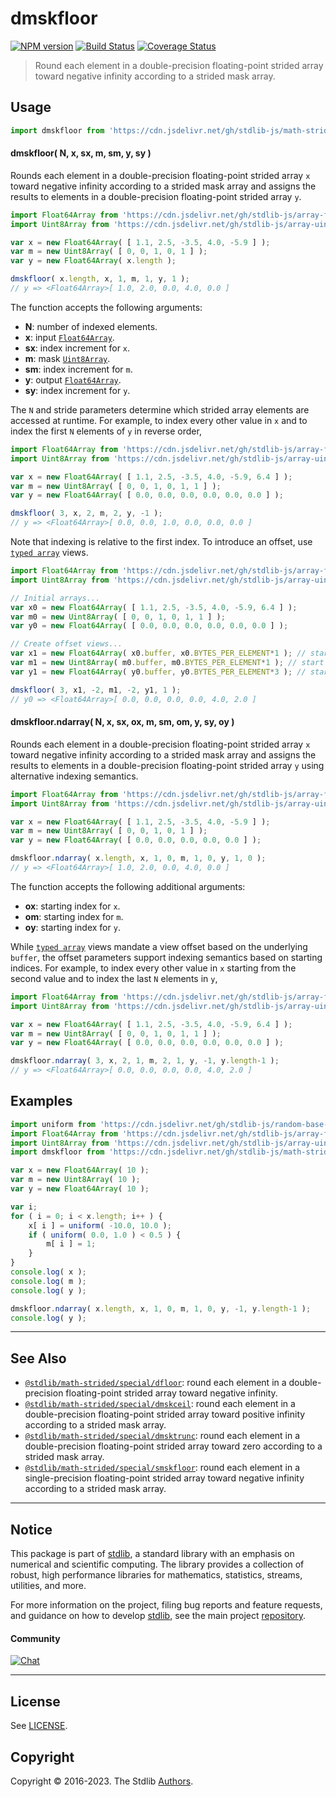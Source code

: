 <!--

@license Apache-2.0

Copyright (c) 2021 The Stdlib Authors.

Licensed under the Apache License, Version 2.0 (the "License");
you may not use this file except in compliance with the License.
You may obtain a copy of the License at

   http://www.apache.org/licenses/LICENSE-2.0

Unless required by applicable law or agreed to in writing, software
distributed under the License is distributed on an "AS IS" BASIS,
WITHOUT WARRANTIES OR CONDITIONS OF ANY KIND, either express or implied.
See the License for the specific language governing permissions and
limitations under the License.

-->

# dmskfloor

[![NPM version][npm-image]][npm-url] [![Build Status][test-image]][test-url] [![Coverage Status][coverage-image]][coverage-url] <!-- [![dependencies][dependencies-image]][dependencies-url] -->

> Round each element in a double-precision floating-point strided array toward negative infinity according to a strided mask array.

<section class="intro">

</section>

<!-- /.intro -->



<section class="usage">

## Usage

```javascript
import dmskfloor from 'https://cdn.jsdelivr.net/gh/stdlib-js/math-strided-special-dmskfloor@deno/mod.js';
```

#### dmskfloor( N, x, sx, m, sm, y, sy )

Rounds each element in a double-precision floating-point strided array `x` toward negative infinity according to a strided mask array and assigns the results to elements in a double-precision floating-point strided array `y`.

```javascript
import Float64Array from 'https://cdn.jsdelivr.net/gh/stdlib-js/array-float64@deno/mod.js';
import Uint8Array from 'https://cdn.jsdelivr.net/gh/stdlib-js/array-uint8@deno/mod.js';

var x = new Float64Array( [ 1.1, 2.5, -3.5, 4.0, -5.9 ] );
var m = new Uint8Array( [ 0, 0, 1, 0, 1 ] );
var y = new Float64Array( x.length );

dmskfloor( x.length, x, 1, m, 1, y, 1 );
// y => <Float64Array>[ 1.0, 2.0, 0.0, 4.0, 0.0 ]
```

The function accepts the following arguments:

-   **N**: number of indexed elements.
-   **x**: input [`Float64Array`][@stdlib/array/float64].
-   **sx**: index increment for `x`.
-   **m**: mask [`Uint8Array`][@stdlib/array/uint8].
-   **sm**: index increment for `m`.
-   **y**: output [`Float64Array`][@stdlib/array/float64].
-   **sy**: index increment for `y`.

The `N` and stride parameters determine which strided array elements are accessed at runtime. For example, to index every other value in `x` and to index the first `N` elements of `y` in reverse order,

```javascript
import Float64Array from 'https://cdn.jsdelivr.net/gh/stdlib-js/array-float64@deno/mod.js';
import Uint8Array from 'https://cdn.jsdelivr.net/gh/stdlib-js/array-uint8@deno/mod.js';

var x = new Float64Array( [ 1.1, 2.5, -3.5, 4.0, -5.9, 6.4 ] );
var m = new Uint8Array( [ 0, 0, 1, 0, 1, 1 ] );
var y = new Float64Array( [ 0.0, 0.0, 0.0, 0.0, 0.0, 0.0 ] );

dmskfloor( 3, x, 2, m, 2, y, -1 );
// y => <Float64Array>[ 0.0, 0.0, 1.0, 0.0, 0.0, 0.0 ]
```

Note that indexing is relative to the first index. To introduce an offset, use [`typed array`][@stdlib/array/float64] views.

```javascript
import Float64Array from 'https://cdn.jsdelivr.net/gh/stdlib-js/array-float64@deno/mod.js';
import Uint8Array from 'https://cdn.jsdelivr.net/gh/stdlib-js/array-uint8@deno/mod.js';

// Initial arrays...
var x0 = new Float64Array( [ 1.1, 2.5, -3.5, 4.0, -5.9, 6.4 ] );
var m0 = new Uint8Array( [ 0, 0, 1, 0, 1, 1 ] );
var y0 = new Float64Array( [ 0.0, 0.0, 0.0, 0.0, 0.0, 0.0 ] );

// Create offset views...
var x1 = new Float64Array( x0.buffer, x0.BYTES_PER_ELEMENT*1 ); // start at 2nd element
var m1 = new Uint8Array( m0.buffer, m0.BYTES_PER_ELEMENT*1 ); // start at 2nd element
var y1 = new Float64Array( y0.buffer, y0.BYTES_PER_ELEMENT*3 ); // start at 4th element

dmskfloor( 3, x1, -2, m1, -2, y1, 1 );
// y0 => <Float64Array>[ 0.0, 0.0, 0.0, 0.0, 4.0, 2.0 ]
```

#### dmskfloor.ndarray( N, x, sx, ox, m, sm, om, y, sy, oy )

Rounds each element in a double-precision floating-point strided array `x` toward negative infinity according to a strided mask array and assigns the results to elements in a double-precision floating-point strided array `y` using alternative indexing semantics.

```javascript
import Float64Array from 'https://cdn.jsdelivr.net/gh/stdlib-js/array-float64@deno/mod.js';
import Uint8Array from 'https://cdn.jsdelivr.net/gh/stdlib-js/array-uint8@deno/mod.js';

var x = new Float64Array( [ 1.1, 2.5, -3.5, 4.0, -5.9 ] );
var m = new Uint8Array( [ 0, 0, 1, 0, 1 ] );
var y = new Float64Array( [ 0.0, 0.0, 0.0, 0.0, 0.0 ] );

dmskfloor.ndarray( x.length, x, 1, 0, m, 1, 0, y, 1, 0 );
// y => <Float64Array>[ 1.0, 2.0, 0.0, 4.0, 0.0 ]
```

The function accepts the following additional arguments:

-   **ox**: starting index for `x`.
-   **om**: starting index for `m`.
-   **oy**: starting index for `y`.

While [`typed array`][@stdlib/array/float64] views mandate a view offset based on the underlying `buffer`, the offset parameters support indexing semantics based on starting indices. For example, to index every other value in `x` starting from the second value and to index the last `N` elements in `y`,

```javascript
import Float64Array from 'https://cdn.jsdelivr.net/gh/stdlib-js/array-float64@deno/mod.js';
import Uint8Array from 'https://cdn.jsdelivr.net/gh/stdlib-js/array-uint8@deno/mod.js';

var x = new Float64Array( [ 1.1, 2.5, -3.5, 4.0, -5.9, 6.4 ] );
var m = new Uint8Array( [ 0, 0, 1, 0, 1, 1 ] );
var y = new Float64Array( [ 0.0, 0.0, 0.0, 0.0, 0.0, 0.0 ] );

dmskfloor.ndarray( 3, x, 2, 1, m, 2, 1, y, -1, y.length-1 );
// y => <Float64Array>[ 0.0, 0.0, 0.0, 0.0, 4.0, 2.0 ]
```

</section>

<!-- /.usage -->

<section class="notes">

</section>

<!-- /.notes -->

<section class="examples">

## Examples

<!-- eslint no-undef: "error" -->

```javascript
import uniform from 'https://cdn.jsdelivr.net/gh/stdlib-js/random-base-uniform@deno/mod.js';
import Float64Array from 'https://cdn.jsdelivr.net/gh/stdlib-js/array-float64@deno/mod.js';
import Uint8Array from 'https://cdn.jsdelivr.net/gh/stdlib-js/array-uint8@deno/mod.js';
import dmskfloor from 'https://cdn.jsdelivr.net/gh/stdlib-js/math-strided-special-dmskfloor@deno/mod.js';

var x = new Float64Array( 10 );
var m = new Uint8Array( 10 );
var y = new Float64Array( 10 );

var i;
for ( i = 0; i < x.length; i++ ) {
    x[ i ] = uniform( -10.0, 10.0 );
    if ( uniform( 0.0, 1.0 ) < 0.5 ) {
        m[ i ] = 1;
    }
}
console.log( x );
console.log( m );
console.log( y );

dmskfloor.ndarray( x.length, x, 1, 0, m, 1, 0, y, -1, y.length-1 );
console.log( y );
```

</section>

<!-- /.examples -->

<!-- C interface documentation. -->



<!-- Section for related `stdlib` packages. Do not manually edit this section, as it is automatically populated. -->

<section class="related">

* * *

## See Also

-   <span class="package-name">[`@stdlib/math-strided/special/dfloor`][@stdlib/math/strided/special/dfloor]</span><span class="delimiter">: </span><span class="description">round each element in a double-precision floating-point strided array toward negative infinity.</span>
-   <span class="package-name">[`@stdlib/math-strided/special/dmskceil`][@stdlib/math/strided/special/dmskceil]</span><span class="delimiter">: </span><span class="description">round each element in a double-precision floating-point strided array toward positive infinity according to a strided mask array.</span>
-   <span class="package-name">[`@stdlib/math-strided/special/dmsktrunc`][@stdlib/math/strided/special/dmsktrunc]</span><span class="delimiter">: </span><span class="description">round each element in a double-precision floating-point strided array toward zero according to a strided mask array.</span>
-   <span class="package-name">[`@stdlib/math-strided/special/smskfloor`][@stdlib/math/strided/special/smskfloor]</span><span class="delimiter">: </span><span class="description">round each element in a single-precision floating-point strided array toward negative infinity according to a strided mask array.</span>

</section>

<!-- /.related -->

<!-- Section for all links. Make sure to keep an empty line after the `section` element and another before the `/section` close. -->


<section class="main-repo" >

* * *

## Notice

This package is part of [stdlib][stdlib], a standard library with an emphasis on numerical and scientific computing. The library provides a collection of robust, high performance libraries for mathematics, statistics, streams, utilities, and more.

For more information on the project, filing bug reports and feature requests, and guidance on how to develop [stdlib][stdlib], see the main project [repository][stdlib].

#### Community

[![Chat][chat-image]][chat-url]

---

## License

See [LICENSE][stdlib-license].


## Copyright

Copyright &copy; 2016-2023. The Stdlib [Authors][stdlib-authors].

</section>

<!-- /.stdlib -->

<!-- Section for all links. Make sure to keep an empty line after the `section` element and another before the `/section` close. -->

<section class="links">

[npm-image]: http://img.shields.io/npm/v/@stdlib/math-strided-special-dmskfloor.svg
[npm-url]: https://npmjs.org/package/@stdlib/math-strided-special-dmskfloor

[test-image]: https://github.com/stdlib-js/math-strided-special-dmskfloor/actions/workflows/test.yml/badge.svg?branch=main
[test-url]: https://github.com/stdlib-js/math-strided-special-dmskfloor/actions/workflows/test.yml?query=branch:main

[coverage-image]: https://img.shields.io/codecov/c/github/stdlib-js/math-strided-special-dmskfloor/main.svg
[coverage-url]: https://codecov.io/github/stdlib-js/math-strided-special-dmskfloor?branch=main

<!--

[dependencies-image]: https://img.shields.io/david/stdlib-js/math-strided-special-dmskfloor.svg
[dependencies-url]: https://david-dm.org/stdlib-js/math-strided-special-dmskfloor/main

-->

[chat-image]: https://img.shields.io/gitter/room/stdlib-js/stdlib.svg
[chat-url]: https://gitter.im/stdlib-js/stdlib/

[stdlib]: https://github.com/stdlib-js/stdlib

[stdlib-authors]: https://github.com/stdlib-js/stdlib/graphs/contributors

[umd]: https://github.com/umdjs/umd
[es-module]: https://developer.mozilla.org/en-US/docs/Web/JavaScript/Guide/Modules

[deno-url]: https://github.com/stdlib-js/math-strided-special-dmskfloor/tree/deno
[umd-url]: https://github.com/stdlib-js/math-strided-special-dmskfloor/tree/umd
[esm-url]: https://github.com/stdlib-js/math-strided-special-dmskfloor/tree/esm
[branches-url]: https://github.com/stdlib-js/math-strided-special-dmskfloor/blob/main/branches.md

[stdlib-license]: https://raw.githubusercontent.com/stdlib-js/math-strided-special-dmskfloor/main/LICENSE

[@stdlib/array/float64]: https://github.com/stdlib-js/array-float64/tree/deno

[@stdlib/array/uint8]: https://github.com/stdlib-js/array-uint8/tree/deno

<!-- <related-links> -->

[@stdlib/math/strided/special/dfloor]: https://github.com/stdlib-js/math-strided-special-dfloor/tree/deno

[@stdlib/math/strided/special/dmskceil]: https://github.com/stdlib-js/math-strided-special-dmskceil/tree/deno

[@stdlib/math/strided/special/dmsktrunc]: https://github.com/stdlib-js/math-strided-special-dmsktrunc/tree/deno

[@stdlib/math/strided/special/smskfloor]: https://github.com/stdlib-js/math-strided-special-smskfloor/tree/deno

<!-- </related-links> -->

</section>

<!-- /.links -->
